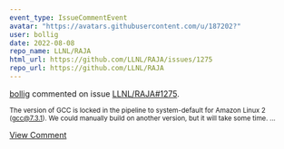 ```yaml
---
event_type: IssueCommentEvent
avatar: "https://avatars.githubusercontent.com/u/187202?"
user: bollig
date: 2022-08-08
repo_name: LLNL/RAJA
html_url: https://github.com/LLNL/RAJA/issues/1275
repo_url: https://github.com/LLNL/RAJA
---
```


<a href='https://github.com/bollig' target='_blank'>bollig</a> commented on issue <a href='https://github.com/LLNL/RAJA/issues/1275' target='_blank'>LLNL/RAJA#1275</a>.

<small>The version of GCC is locked in the pipeline to system-default for Amazon Linux 2 (gcc@7.3.1). We could manually build on another version, but it will take some time. ...</small>

<a href='https://github.com/LLNL/RAJA/issues/1275' target='_blank'>View Comment</a>